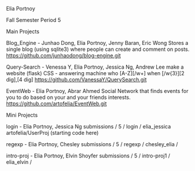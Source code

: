 Elia Portnoy

Fall Semester
Period 5

Main Projects

Blog_Engine - 
Junhao Dong, Elia Portnoy, Jenny Baran, Eric Wong
Stores a single blog (using sqlite3) where people can create and comment on posts.
https://github.com/junhaodong/blog-engine.git

Query-Search - 
Venessa Y, Elia Portnoy, Jessica Ng, Andrew Lee
make a website (flask) CSS - answering machine who [A-Z][/w+] when [/w{3}][2 dig],[4 dig] 
https://github.com/VanessaY/QuerySearch.git

EventWeb - 
Elia Portnoy, Abrar Ahmed
Social Network that finds events for you to do based on your and your friends interests.
https://github.com/artofelia/EventWeb.git

Mini Projects

login - Elia Portnoy, Jessica Ng
submissions / 5 / login / elia_jessica
artofelia/UserProj (starting code here)

regexp - Elia Portnoy, Chesley
submissions / 5 / regexp / chesley_elia /

intro-proj - Elia Portnoy, Elvin Shoyfer
submissions / 5 / intro-proj1 / elia_elvin /
